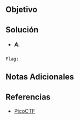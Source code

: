## Objetivo
## Solución
- ##### A.
```
Flag:
```
## Notas Adicionales
## Referencias
- [PicoCTF](https://play.picoctf.org)